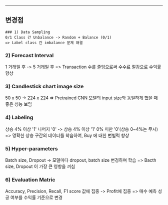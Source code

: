 ---

## 변경점

```
### 1) Data Sampling 
0/1 Class 간 Unbalance -> Random + Balance (0/1)
=> Label class 간 imbalance 문제 해결
```

### 2) Forecast Interval
1 거래일 후 -> 5 거래일 후
=> Transaction 수를 줄임으로써 수수료 절감으로 수익률 향상


### 3) Candlestick chart image size
50 x 50 -> 224 x 224
=> Pretrained CNN 모델의 input size와 동일하게 했을 때 좋은 성능 보임


### 4) Labeling
상승 4% 이상 '1' 나머지 '0' -> 상승 4% 이상 '1' 0% 미만 '0'(상승 0~4%는 무시)
=> 명확한 상승 구간의 데이터를 학습하여, Buy 에 대한 변별력 향상


### 5) Hyper-parameters
Batch size, Dropout  -> 모델마다 dropout, batch size 변경하며 학습
=> Bacth size, Dropout 이 가장 큰 영향을 끼침


### 6) Evaluation Matric
Accuracy, Precision, Recall, F1 score 값에 집중 -> Profit에 집중
=> 매수 예측 성공 여부를 수익률 기준으로 변경



